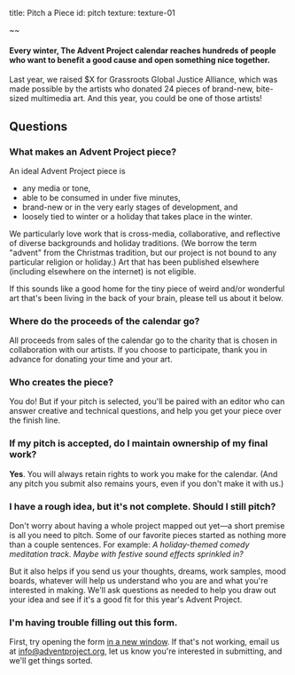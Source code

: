 title: Pitch a Piece
id: pitch
texture: texture-01

~~

#### Every winter, The Advent Project calendar reaches hundreds of people who want to benefit a good cause and open something nice together.

Last year, we raised $X for Grassroots Global Justice Alliance, which was made possible by the artists who donated 24 pieces of brand-new, bite-sized multimedia art. And this year, you could be one of those artists!

## Questions

### What makes an Advent Project piece?

An ideal Advent Project piece is

* any media or tone,
* able to be consumed in under five minutes,
* brand-new or in the very early stages of development, and
* loosely tied to winter or a holiday that takes place in the winter.

We particularly love work that is cross-media, collaborative, and reflective of diverse backgrounds and holiday traditions. (We borrow the term "advent" from the Christmas tradition, but our project is not bound to any particular religion or holiday.) Art that has been published elsewhere (including elsewhere on the internet) is not eligible.

If this sounds like a good home for the tiny piece of weird and/or wonderful art that's been living in the back of your brain, please tell us about it below.


### Where do the proceeds of the calendar go?

All proceeds from sales of the calendar go to the charity that is chosen in collaboration with our artists. If you choose to participate, thank you in advance for donating your time and your art.


### Who creates the piece?

You do! But if your pitch is selected, you'll be paired with an editor who can answer creative and technical questions, and help you get your piece over the finish line.


### If my pitch is accepted, do I maintain ownership of my final work?

**Yes**. You will always retain rights to work you make for the calendar. (And any pitch you submit also remains yours, even if you don't make it with us.)


### I have a rough idea, but it's not complete. Should I still pitch?

Don't worry about having a whole project mapped out yet—a short premise is all you need to pitch. Some of our favorite pieces started as nothing more than a couple sentences. For example: *A holiday-themed comedy meditation track. Maybe with festive sound effects sprinkled in?*

But it also helps if you send us your thoughts, dreams, work samples, mood boards, whatever will help us understand who you are and what you're interested in making. We'll ask questions as needed to help you draw out your idea and see if it's a good fit for this year's Advent Project.


### I'm having trouble filling out this form.

First, try opening the form [in a new window](https://8km48pp3tz9.typeform.com/to/Y9zBC6oz). If that's not working, email us at [info@adventproject.org](mailto:info@adventproject.org), let us know you're interested in submitting, and we'll get things sorted.